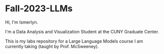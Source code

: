 # Fall-2023-LLMs
Hi, I'm Ismerlyn.

I'm a Data Analysis and Visualization Student at the CUNY Graduate Center.

This is my labs repository for a Large Language Models course I am currently taking (taught by Prof. McSweeney).
